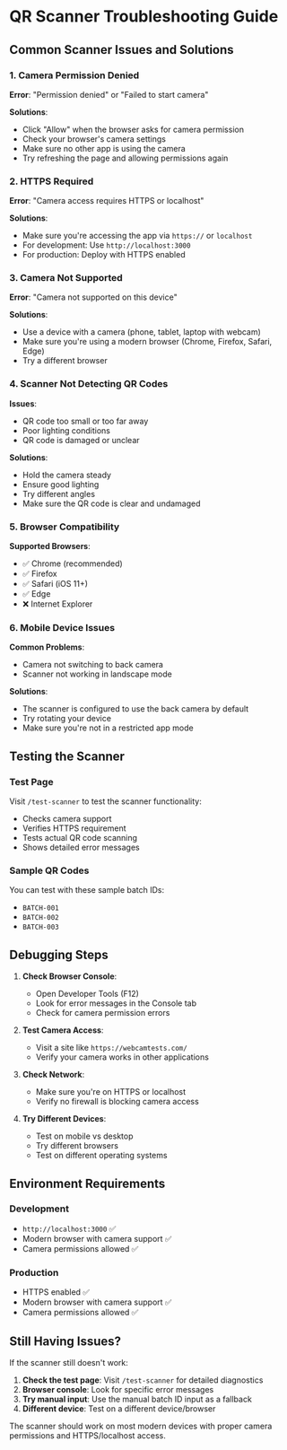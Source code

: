 # QR Scanner Troubleshooting Guide

## Common Scanner Issues and Solutions

### 1. Camera Permission Denied
**Error**: "Permission denied" or "Failed to start camera"

**Solutions**:
- Click "Allow" when the browser asks for camera permission
- Check your browser's camera settings
- Make sure no other app is using the camera
- Try refreshing the page and allowing permissions again

### 2. HTTPS Required
**Error**: "Camera access requires HTTPS or localhost"

**Solutions**:
- Make sure you're accessing the app via `https://` or `localhost`
- For development: Use `http://localhost:3000`
- For production: Deploy with HTTPS enabled

### 3. Camera Not Supported
**Error**: "Camera not supported on this device"

**Solutions**:
- Use a device with a camera (phone, tablet, laptop with webcam)
- Make sure you're using a modern browser (Chrome, Firefox, Safari, Edge)
- Try a different browser

### 4. Scanner Not Detecting QR Codes
**Issues**:
- QR code too small or too far away
- Poor lighting conditions
- QR code is damaged or unclear

**Solutions**:
- Hold the camera steady
- Ensure good lighting
- Try different angles
- Make sure the QR code is clear and undamaged

### 5. Browser Compatibility
**Supported Browsers**:
- ✅ Chrome (recommended)
- ✅ Firefox
- ✅ Safari (iOS 11+)
- ✅ Edge
- ❌ Internet Explorer

### 6. Mobile Device Issues
**Common Problems**:
- Camera not switching to back camera
- Scanner not working in landscape mode

**Solutions**:
- The scanner is configured to use the back camera by default
- Try rotating your device
- Make sure you're not in a restricted app mode

## Testing the Scanner

### Test Page
Visit `/test-scanner` to test the scanner functionality:
- Checks camera support
- Verifies HTTPS requirement
- Tests actual QR code scanning
- Shows detailed error messages

### Sample QR Codes
You can test with these sample batch IDs:
- `BATCH-001`
- `BATCH-002` 
- `BATCH-003`

## Debugging Steps

1. **Check Browser Console**:
   - Open Developer Tools (F12)
   - Look for error messages in the Console tab
   - Check for camera permission errors

2. **Test Camera Access**:
   - Visit a site like `https://webcamtests.com/`
   - Verify your camera works in other applications

3. **Check Network**:
   - Make sure you're on HTTPS or localhost
   - Verify no firewall is blocking camera access

4. **Try Different Devices**:
   - Test on mobile vs desktop
   - Try different browsers
   - Test on different operating systems

## Environment Requirements

### Development
- `http://localhost:3000` ✅
- Modern browser with camera support ✅
- Camera permissions allowed ✅

### Production
- HTTPS enabled ✅
- Modern browser with camera support ✅
- Camera permissions allowed ✅

## Still Having Issues?

If the scanner still doesn't work:

1. **Check the test page**: Visit `/test-scanner` for detailed diagnostics
2. **Browser console**: Look for specific error messages
3. **Try manual input**: Use the manual batch ID input as a fallback
4. **Different device**: Test on a different device/browser

The scanner should work on most modern devices with proper camera permissions and HTTPS/localhost access.
